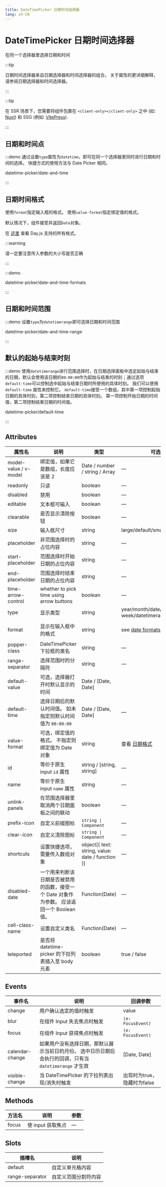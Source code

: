 ```yaml
---
title: DateTimePicker 日期时间选择器
lang: zh-CN
---
```


# DateTimePicker 日期时间选择器

在同一个选择器里选择日期和时间

:::tip

日期时间选择器来自日期选择器和时间选择器的组合。 关于属性的更详细解释，请参阅日期选择器和时间选择器。

:::

:::tip

在 SSR 场景下，您需要将组件包裹在 `<client-only></client-only>` 之中 (如: [Nuxt](https://nuxt.com/v3)) 和 SSG (例如: [VitePress](https://vitepress.vuejs.org/)).

:::

## 日期和时间点

:::demo 通过设置`type`属性为`datetime`，即可在同一个选择器里同时进行日期和时间的选择。 快捷方式的使用方法与 Date Picker 相同。

datetime-picker/date-and-time

:::

## 日期时间格式

使用`format`指定输入框的格式。 使用`value-format`指定绑定值的格式。

默认情况下，组件接受并返回`Date`对象。

在 [这里](https://day.js.org/docs/en/display/format#list-of-all-available-formats) 查看 Day.js 支持的所有格式。

:::warning

请一定要注意传入参数的大小写是否正确

:::

:::demo

datetime-picker/date-and-time-formats

:::

## 日期和时间范围

:::demo 设置`type`为`datetimerange`即可选择日期和时间范围

datetime-picker/date-and-time-range

:::

## 默认的起始与结束时刻

:::demo 使用`datetimerange`进行范围选择时，在日期选择面板中选定起始与结束的日期，默认会使用该日期的`00:00:00`作为起始与结束的时刻；通过选项`default-time`可以控制选中起始与结束日期时所使用的具体时刻。 我们可以使用 `default-time` 属性来控制它。 `default-time`接受一个数组，其中第一项控制起始日期的具体时刻，第二项控制结束日期的具体时刻。 第一项控制开始日期的时间值，第二项控制结束日期的时间值。

datetime-picker/default-time

:::

## Attributes

| 属性名                   | 说明                                                    | 类型                                               | 可选值                                                           | 默认值                 |
| --------------------- | ----------------------------------------------------- | ------------------------------------------------ | ------------------------------------------------------------- | ------------------- |
| model-value / v-model | 绑定值，如果它是数组，长度应该是 2                                    | Date / number / string / Array                   | —                                                             | —                   |
| readonly              | 只读                                                    | boolean                                          | —                                                             | false               |
| disabled              | 禁用                                                    | boolean                                          | —                                                             | false               |
| editable              | 文本框可输入                                                | boolean                                          | —                                                             | true                |
| clearable             | 是否显示清除按钮                                              | boolean                                          | —                                                             | true                |
| size                  | 输入框尺寸                                                 | string                                           | large/default/small                                           | default             |
| placeholder           | 非范围选择时的占位内容                                           | string                                           | —                                                             | —                   |
| start-placeholder     | 范围选择时开始日期的占位内容                                        | string                                           | —                                                             | —                   |
| end-placeholder       | 范围选择时结束日期的占位内容                                        | string                                           | —                                                             | —                   |
| time-arrow-control    | whether to pick time using arrow buttons              | boolean                                          | —                                                             | false               |
| type                  | 显示类型                                                  | string                                           | year/month/date/datetime/ week/datetimerange/daterange        | date                |
| format                | 显示在输入框中的格式                                            | string                                           | see [date formats](/en-US/component/date-picker#date-formats) | YYYY-MM-DD HH:mm:ss |
| popper-class          | DateTimePicker 下拉框的类名                                 | string                                           | —                                                             | —                   |
| range-separator       | 选择范围时的分隔符                                             | string                                           | —                                                             | '-'                 |
| default-value         | 可选，选择器打开时默认显示的时间                                      | Date / [Date, Date]                              |                                                               | —                   |
| default-time          | 选择日期后的默认时间值。 如未指定则默认时间值为 `00:00:00`                   | Date / [Date, Date]                              | —                                                             | —                   |
| value-format          | 可选，绑定值的格式。 不指定则绑定值为 Date 对象                           | string                                           | 查看 [日期格式](https://day.js.org/docs/en/display/format)          | —                   |
| id                    | 等价于原生 input `id` 属性                                   | string / [string, string]                        | —                                                             | —                   |
| name                  | 等价于原生 input `name` 属性                                 | string                                           | —                                                             | —                   |
| unlink-panels         | 在范围选择器里取消两个日期面板之间的联动                                  | boolean                                          | —                                                             | false               |
| prefix-icon           | 自定义前缀图标                                               | `string \| Component`                           | —                                                             | Date                |
| clear-icon            | 自定义清除图标                                               | `string \| Component`                           | —                                                             | CircleClose         |
| shortcuts             | 设置快捷选项，需要传入数组对象                                       | object[{ text: string, value: date / function }] | —                                                             | —                   |
| disabled-date         | 一个用来判断该日期是否被禁用的函数，接受一个 Date 对象作为参数。 应该返回一个 Boolean 值。 | Function(Date)                                   | —                                                             | —                   |
| cell-class-name       | 设置自定义类名                                               | Function(Date)                                   | —                                                             | —                   |
| teleported            | 是否将 datetime-picker 的下拉列表插入至 body 元素                  | boolean                                          | true / false                                                  | true                |

## Events

| 事件名             | 说明                                                            | 回调参数               |
| --------------- | ------------------------------------------------------------- | ------------------ |
| change          | 用户确认选定的值时触发                                                   | value              |
| blur            | 在组件 Input 失去焦点时触发                                             | `(e: FocusEvent)`  |
| focus           | 在组件 Input 获得焦点时触发                                             | `(e: FocusEvent)`  |
| calendar-change | 如果用户没有选择日期，那默认展示当前日的月份。 选中日历日期后会执行的回调，只有当 `datetimerange` 才生效 | [Date, Date]       |
| visible-change  | 当 DateTimePicker 的下拉列表出现/消失时触发                                | 出现时为true，隐藏时为false |

## Methods

| 方法名   | 说明           | 参数 |
| ----- | ------------ | -- |
| focus | 使 input 获取焦点 | —  |

## Slots

| 插槽名             | 说明         |
| --------------- | ---------- |
| default         | 自定义单元格内容   |
| range-separator | 自定义范围分割符内容 |
